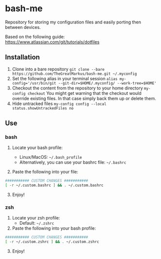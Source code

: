 # bash-me
Repository for storing my configuration files and easily porting then between devices.

Based on the following guide: https://www.atlassian.com/git/tutorials/dotfiles

## Installation
1. Clone into a bare repository
`git clone --bare https://github.com/TheGreatMarkus/bash-me.git ~/.myconfig`
2. Set the following alias in your terminal session
`alias my-config='/usr/bin/git --git-dir=$HOME/.myconfig/ --work-tree=$HOME'`
3. Checkout the content from the repository to your home directory
`my-config checkout`
You might get warning that the checkout would override existing files. In that case simply back them up or delete them.
4. Hide untracked files
`my-config config --local status.showUntrackedFiles no`

##  Use

### bash

1. Locate your bash profile:
    * Linux/MacOS: `~/.bash_profile`
    * Alternatively, you can use your bashrc file: `~/.bashrc`

2. Paste the following into your file:
```bash
########### CUSTOM CHANGES ###########
[ -r ~/.custom.bashrc ] && . ~/.custom.bashrc
```
3. Enjoy!

### zsh

1. Locate your zsh profile: 
    * Default: `~/.zshrc`
2. Paste the following into your bash profile:
```bash
########### CUSTOM CHANGES ###########
[ -r ~/.custom.zshrc ] && . ~/.custom.zshrc
```
3. Enjoy!
